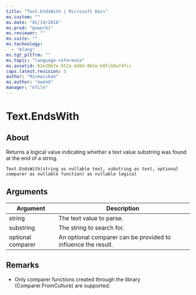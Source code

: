 ```yaml
---
title: "Text.EndsWith | Microsoft Docs"
ms.custom: ""
ms.date: "01/19/2018"
ms.prod: "powerbi"
ms.reviewer: ""
ms.suite: ""
ms.technology: 
  - "mlang"
ms.tgt_pltfrm: ""
ms.topic: "language-reference"
ms.assetid: 62e30b7e-552a-4d8d-8b5e-b0fc50a74fcc
caps.latest.revision: 5
author: "Minewiskan"
ms.author: "owend"
manager: "kfile"
---
```

# Text.EndsWith

  
## About  
Returns a logical value indicating whether a text value substring was found at the end of a string.  
  
```  
Text.EndsWith(string as nullable text, substring as text, optional comparer as nullable function) as nullable logical  
```  
  
## Arguments  
  
|Argument|Description|  
|------------|---------------|  
|string|The text value to parse.|  
|substring|The string to search for.|  
|optional comparer|An optional comparer can be provided to influence the result.|  
  
## <a name="__toc360788886"></a>Remarks  
  
-   Only comparer functions created through the library (Comparer.FromCulture) are supported.  
  
